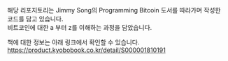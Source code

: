 해당 리포지토리는 Jimmy Song의 Programming Bitcoin 도서를 따라가며 작성한 코드를 담고 있습니다. <br>
비트코인에 대한 a 부터 z를 이해하는 과정을 담았습니다. <br>

책에 대한 정보는 아래 링크에서 확인할 수 있습니다. <br>
https://product.kyobobook.co.kr/detail/S000001810191 <br>
